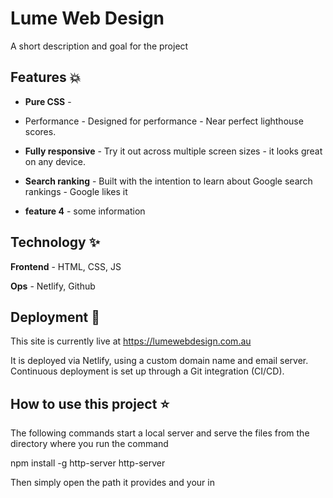 # Lume Web Design 
A short description and goal for the project

## Features 💥
- **Pure CSS** - 
- Performance - Designed for performance - Near perfect lighthouse scores.
- **Fully responsive** - Try it out across multiple screen sizes - it looks great on any device.
- **Search ranking** - Built with the intention to learn about Google search rankings - Google likes it

- **feature 4** - some information

## Technology ✨ 
**Frontend** - HTML, CSS, JS

**Ops** - Netlify, Github

## Deployment 💫
This site is currently live at https://lumewebdesign.com.au

It is deployed via Netlify, using a custom domain name and email server. Continuous deployment is set up through a Git integration (CI/CD).

## How to use this project ⭐
The following commands start a local server and serve the files from the directory where you run the command

npm install -g http-server
http-server

Then simply open the path it provides and your in

